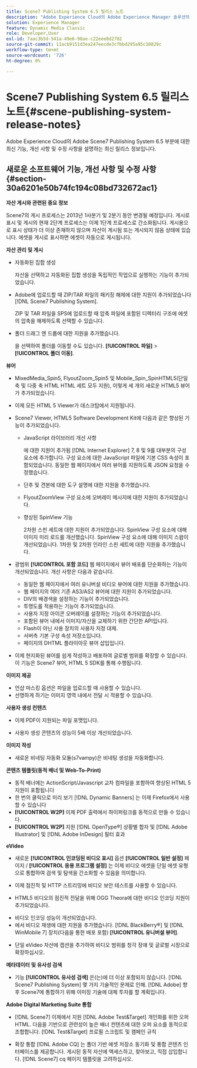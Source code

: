 ```yaml
---
title: Scene7 Publishing System 6.5 릴리스 노트
description: "Adobe Experience Cloud의 Adobe Experience Manager 솔루션의 일부인 Adobe Scene7 Publishing System 6.5에 대한 최신 기능, 개선 사항 및 수정 사항을 설명하는 최신 릴리스 정보입니다."
solution: Experience Manager
feature: Dynamic Media Classic
role: Developer,User
exl-id: 7aac3b5d-541a-49e6-98ae-c22eee8d2702
source-git-commit: 11acb9151d3ea247eecde3cfbbd295a95c10829c
workflow-type: tm+mt
source-wordcount: '726'
ht-degree: 0%

---
```


# Scene7 Publishing System 6.5 릴리스 노트{#scene-publishing-system-release-notes}

Adobe Experience Cloud의 Adobe Scene7 Publishing System 6.5 부분에 대한 최신 기능, 개선 사항 및 수정 사항을 설명하는 최신 릴리스 정보입니다.

## 새로운 소프트웨어 기능, 개선 사항 및 수정 사항 {#section-30a6201e50b74fc194c08bd732672ac1}

**자산 게시와 관련된 중요 정보**

Scene7의 게시 프로세스는 2013년 1사분기 및 2분기 동안 변경될 예정입니다. 게시로 표시 및 게시의 현재 2단계 프로세스는 이제 1단계 프로세스로 간소화됩니다. 게시용으로 표시 상태가 더 이상 존재하지 않으며 자산이 게시됨 또는 게시되지 않음 상태에 있습니다. 에셋을 게시로 표시하면 에셋이 자동으로 게시됩니다.

**자산 관리 및 게시**

* 자동화된 집합 생성

   자산을 선택하고 자동화된 집합 생성을 독립적인 작업으로 실행하는 기능이 추가되었습니다.
* Adobe에 업로드할 때 ZIP/TAR 파일의 패키징 해제에 대한 지원이 추가되었습니다 [!DNL Scene7 Publishing System].

   ZIP 및 TAR 파일을 SPS에 업로드할 때 압축 파일에 포함된 디렉터리 구조에 에셋의 압축을 해제하도록 선택할 수 있습니다.

* 폴더 드래그 앤 드롭에 대한 지원을 추가했습니다.

   을 선택하여 폴더를 이동할 수도 있습니다. **[!UICONTROL 파일]** > **[!UICONTROL 폴더 이동]**.

**뷰어**

* MixedMedia_Spin5, FlyoutZoom_Spin5 및 Mobile_Spin_SpinHTML5(단일 축 및 다중 축 HTML HTML 세트 모두 지원), 이렇게 세 개의 새로운 HTML5 뷰어가 추가되었습니다.

<!-- 
  [More information](http://help.adobe.com/en_US/scene7/using/WS6E593DEA-7D81-4cd6-84B0-85E8BB274176.html#WS1c46793299cf21d77e926d1613177f0a020-8000.html).  -->
* 이제 모든 HTML 5 Viewer가 데스크탑에서 지원됩니다.

<!--   [More information](http://help.adobe.com/en_US/scene7/using/WS6E593DEA-7D81-4cd6-84B0-85E8BB274176.html#WS1c46793299cf21d77e926d1613177f0a020-8000.html). -->
* Scene7 Viewer, HTML5 Software Development Kit에 다음과 같은 향상된 기능이 추가되었습니다.

   * JavaScript 라이브러리 개선 사항

      에 대한 지원이 추가됨 [!DNL Internet Explorer] 7, 8 및 9를 대부분의 구성 요소에 추가합니다. 구성 요소에 대한 JavaScript 파일에 기본 CSS 속성이 포함되었습니다. 동일한 웹 페이지에서 여러 뷰어를 지원하도록 JSON 요청을 수정했습니다.

   * 단추 및 견본에 대한 도구 설명에 대한 지원을 추가했습니다.
   * FlyoutZoomView 구성 요소에 오버레이 메시지에 대한 지원이 추가되었습니다.
   * 향상된 SpinView 기능

      2차원 스핀 세트에 대한 지원이 추가되었습니다. SpinView 구성 요소에 대해 이미지 미리 로드를 개선했습니다. SpinView 구성 요소에 대해 이미지 스왑이 개선되었습니다. 1차원 및 2차원 인라인 스핀 세트에 대한 지원을 추가했습니다.

* 광범위 **[!UICONTROL 포함 코드]** 웹 페이지에서 뷰어 배포를 단순화하는 기능이 개선되었습니다. 개선 사항은 다음과 같습니다.

   * 동일한 웹 페이지에서 여러 유니버설 비디오 뷰어에 대한 지원을 추가했습니다.
   * 웹 페이지의 여러 기존 AS3/AS2 뷰어에 대한 지원이 추가되었습니다.
   * DIV의 배경색을 설정하는 기능이 추가되었습니다.
   * 투명도를 적용하는 기능이 추가되었습니다.
   * 사용자 지정 아이콘 오버레이를 설정하는 기능이 추가되었습니다.
   * 포함된 뷰어 내에서 이미지/자산을 교체하기 위한 간단한 API입니다.
   * Flash이 아닌 사용 장치의 사용자 지정 대체.
   * 서버측 기본 구성 속성 저장소입니다.
   * 페이지의 DHTML 플라이아웃 뷰어 삽입입니다.

* 이제 현지화된 뷰어를 쉽게 작성하고 배포하여 글로벌 범위를 확장할 수 있습니다. 이 기능은 Scene7 뷰어, HTML 5 SDK를 통해 수행됩니다.

**이미지 제공**

* 언샵 마스킹 옵션은 파일을 업로드할 때 사용할 수 있습니다.
* 선명하게 하기는 이미지 영역 내에서 전달 시 적용할 수 있습니다.

**사용자 생성 컨텐츠**

* 이제 PDF이 지원되는 파일 포맷입니다.

<!--   [More information](http://help.adobe.com/en_US/scene7/using/WSe8b0455615e2dc47-2df907a712f31201b35-8000.html).  -->
* 사용자 생성 콘텐츠의 성능이 5배 이상 개선되었습니다.

**이미지 작성**

* 새로운 비네팅 자동화 모듈(s7vampy)은 비네팅 생성을 자동화합니다.

**콘텐츠 템플릿(동적 배너 및 Web-To-Print)**

* 동적 배너에는 ActionScript/Javascript 교차 컴파일을 포함하여 향상된 HTML 5 지원이 포함됩니다
* 한 번의 클릭으로 미리 보기 [!DNL Dynamic Banners] 는 이제 Firefox에서 사용할 수 있습니다
* **[!UICONTROL W2P]** 이제 PDF 출력에서 하이퍼링크를 동적으로 만들 수 있습니다.
* **[!UICONTROL W2P]** 지원 [!DNL OpenType®] 상황별 합자 및 [!DNL Adobe Illustrator] 및 [!DNL Adobe InDesign] 필터 효과

**eVideo**

* 새로운 **[!UICONTROL 인코딩된 비디오 표시]** 옵션 **[!UICONTROL 일반 설정]** 페이지 / **[!UICONTROL 응용 프로그램 설정]** 는 이제 비디오 에셋을 단일 에셋 유형으로 통합하여 검색 및 탐색을 간소화할 수 있음을 의미합니다.

<!--   [More information](http://help.adobe.com/en_US/scene7/using/WSCCBA9D3A-06A3-4f29-AF6B-36CBB2A655F1.html).  -->

* 이제 점진적 및 HTTP 스트리밍에 비디오 보안 테스트를 사용할 수 있습니다.

<!--   [More information](http://help.adobe.com/en_US/scene7/using/WSd968ca97bf01df72-5efde3a123268dd80f5-8000.html). -->
* HTML5 비디오의 점진적 전달을 위해 OGG Theora에 대한 비디오 인코딩 지원이 추가되었습니다.

<!--   [More information](http://help.adobe.com/en_US/scene7/using/WSE86ACF2B-BD50-4c48-A1D7-9CD4405B62D0.html#WS1c46793299cf21d7-39fae9c1131ba8968f7-7fff.html). -->
* 비디오 인코딩 성능이 개선되었습니다.
* 에서 비디오 재생에 대한 지원을 추가했습니다. [!DNL BlackBerry®] 및 [!DNL WinMobile 7] 장치(다음을 통한 배포 포함) **[!UICONTROL 유니버설 뷰어]**.

<!--   [More information](http://help.adobe.com/en_US/scene7/using/WS6E593DEA-7D81-4cd6-84B0-85E8BB274176.html#WS1c46793299cf21d77e926d1613177f0a020-8000.html) or the [eVideo chapter](http://help.adobe.com/en_US/scene7/using/WS53492AE1-6029-45d8-BF80-F4B5CF33EB08.html). -->

* 단일 eVideo 자산에 캡션을 추가하여 비디오 범위를 청각 장애 및 글로벌 시장으로 확장하십시오.

<!--   See [More information](http://help.adobe.com/en_US/scene7/using/WS98ca2e6790647c06-6f6f53e137b959f094-8000.html). -->

**메타데이터 및 유사성 검색**

* 기능 **[!UICONTROL 유사성 검색]** 은(는)에 더 이상 포함되지 않습니다. [!DNL Scene7 Publishing System] 몇 가지 기술적인 문제로 인해. [!DNL Adobe] 향후 Scene7에 통합하기 위해 이미징 기술에 대체 투자를 할 계획입니다.

**Adobe Digital Marketing Suite 통합**

* [!DNL Scene7] 이제에서 지원 [!DNL Adobe Test&Target] 개인화를 위한 오퍼 HTML. 다음을 기반으로 관련성이 높은 배너 컨텐츠에 대한 오퍼 요소를 동적으로 조합합니다. [!DNL Test&Target] 프로필 스크립트 및 캠페인 규칙

* 확장 통합 [!DNL Adobe CQ] 는 폴더 기반 에셋 저장소 동기화 및 통합 콘텐츠 인터페이스를 제공합니다. 게시된 동적 자산에 액세스하고, 찾아보고, 직접 삽입합니다. [!DNL Scene7] cq 페이지 템플릿을 고려하십시오.
